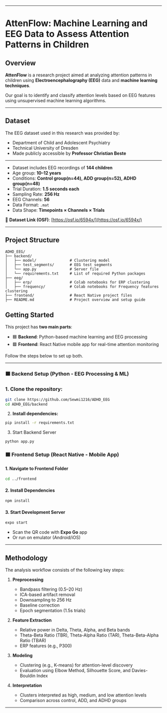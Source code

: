 
---

# AttenFlow: Machine Learning and EEG Data to Assess Attention Patterns in Children

## Overview

**AttenFlow** is a research project aimed at analyzing attention patterns in children using **Electroencephalography (EEG)** data and **machine learning techniques**.


Our goal is to identify and classify attention levels based on EEG features using unsupervised machine learning algorithms.

---

## Dataset

The EEG dataset used in this research was provided by:

* Department of Child and Adolescent Psychiatry
* Technical University of Dresden
* Made publicly accessible by **Professor Christian Beste**

---

* Dataset includes EEG recordings of **144 children**
* Age group: **10–12 years**
* Conditions: **Control group(n=44), ADD group(n=52), ADHD group(n=48)**
* Trial Duration: **1.5 seconds each**
* Sampling Rate: **256 Hz**
* EEG Channels: **56**
* Data Format: `.mat`
* Data Shape: **Timepoints × Channels × Trials**

🔗 **Dataset Link (OSF)**: [https://osf.io/6594x/](https://osf.io/6594x/)

---


## Project Structure

```
ADHD_EEG/
├── backend/
│   ├── model/               # Clustering model
│   ├── test_segments/       # EEG test segments
│   └── app.py               # Server file
│   └── requirements.txt     # List of required Python packages
├── eeg/
│   ├── erp/                 # Colab notebooks for ERP clustering
│   ├── frequency/           # Colab notebooks for Frequency features clustering
├── frontend/                # React Native project files
├── README.md                # Project overview and setup guide
```

## Getting Started

This project has **two main parts**:

* 🟦 **Backend**: Python-based machine learning and EEG processing
* 🟩 **Frontend**: React Native mobile app for real-time attention monitoring

Follow the steps below to set up both.

---
### 🟦 Backend Setup (Python - EEG Processing & ML)
### 1. **Clone the repository:**

```bash
git clone https://github.com/Sewmi1216/ADHD_EEG
cd ADHD_EEG/backend
```

2. **Install dependencies:**

```bash
pip install -r requirements.txt
```

3. Start Backend Server

```bash
python app.py
```
### 🟩 Frontend Setup (React Native - Mobile App)

#### 1. Navigate to Frontend Folder

```bash
cd ../frontend
```

#### 2. Install Dependencies

```bash
npm install
```

#### 3. Start Development Server

```bash
expo start
```

* Scan the QR code with **Expo Go** app
* Or run on emulator (Android/iOS)

---
## Methodology

The analysis workflow consists of the following key steps:

1. **Preprocessing**

   * Bandpass filtering (0.5–20 Hz)
   * ICA-based artifact removal
   * Downsampling to 256 Hz
   * Baseline correction
   * Epoch segmentation (1.5s trials)

2. **Feature Extraction**

   * Relative power in Delta, Theta, Alpha, and Beta bands
   * Theta-Beta Ratio (TBR), Theta-Alpha Ratio (TAR), Theta-Beta-Alpha Ratio (TBAR)
   * ERP features (e.g., P300)

3. **Modeling**

   * Clustering (e.g., K-means) for attention-level discovery
   * Evaluation using Elbow Method, Silhouette Score, and Davies-Bouldin Index

4. **Interpretation**

   * Clusters interpreted as high, medium, and low attention levels
   * Comparison across control, ADD, and ADHD groups

---




